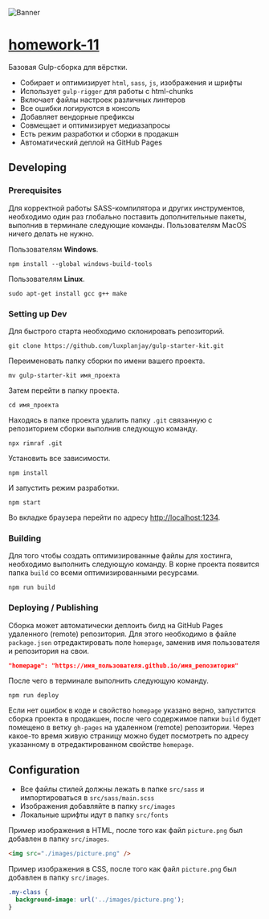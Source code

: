 ![Banner](./banner.png)

# <a href="https://alexm4rt1n.github.io/homework-11/build" target="_blank">homework-11</a>

Базовая Gulp-сборка для вёрстки.

- Собирает и оптимизирует `html`, `sass`, `js`, изображения и шрифты
- Использует `gulp-rigger` для работы с html-chunks
- Включает файлы настроек различных линтеров
- Все ошибки логируются в консоль
- Добавляет вендорные префиксы
- Совмещает и оптимизирует медиазапросы
- Есть режим разработки и сборки в продакшн
- Автоматический деплой на GitHub Pages

## Developing

### Prerequisites

Для корректной работы SASS-компилятора и других инструментов, необходимо один
раз глобально поставить дополнительные пакеты, выполнив в терминале следующие
команды. Пользователям MacOS ничего делать не нужно.

Пользователям **Windows**.

```shell
npm install --global windows-build-tools
```

Пользователям **Linux**.

```shell
sudo apt-get install gcc g++ make
```

### Setting up Dev

Для быстрого старта необходимо склонировать репозиторий.

```shell
git clone https://github.com/luxplanjay/gulp-starter-kit.git
```

Переименовать папку сборки по имени вашего проекта.

```shell
mv gulp-starter-kit имя_проекта
```

Затем перейти в папку проекта.

```shell
cd имя_проекта
```

Находясь в папке проекта удалить папку `.git` связанную с репозиторием сборки
выполнив следующую команду.

```shell
npx rimraf .git
```

Установить все зависимости.

```shell
npm install
```

И запустить режим разработки.

```shell
npm start
```

Во вкладке браузера перейти по адресу
[http://localhost:1234](http://localhost:1234).

### Building

Для того чтобы создать оптимизированные файлы для хостинга, необходимо выполнить
следующую команду. В корне проекта появится папка `build` со всеми
оптимизированными ресурсами.

```shell
npm run build
```

### Deploying / Publishing

Сборка может автоматически деплоить билд на GitHub Pages удаленного (remote)
репозитория. Для этого необходимо в файле `package.json` отредактировать поле
`homepage`, заменив имя пользователя и репозитория на свои.

```json
"homepage": "https://имя_пользователя.github.io/имя_репозитория"
```

После чего в терминале выполнить следующую команду.

```shell
npm run deploy
```

Если нет ошибок в коде и свойство `homepage` указано верно, запустится сборка
проекта в продакшен, после чего содержимое папки `build` будет помещено в ветку
`gh-pages` на удаленном (remote) репозитории. Через какое-то время живую
страницу можно будет посмотреть по адресу указанному в отредактированном
свойстве `homepage`.

## Configuration

- Все файлы стилей должны лежать в папке `src/sass` и импортироваться в
  `src/sass/main.scss`
- Изображения добавляйте в папку `src/images`
- Локальные шрифты идут в папку `src/fonts`

Пример изображения в HTML, после того как файл `picture.png` был добавлен в
папку `src/images`.

```html
<img src="./images/picture.png" />
```

Пример изображения в CSS, после того как файл `picture.png` был добавлен в папку
`src/images`.

```css
.my-class {
  background-image: url('../images/picture.png');
}
```
